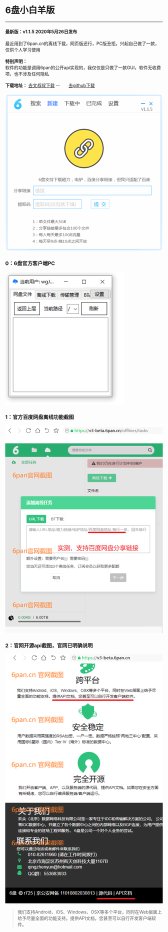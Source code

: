# 6盘小白羊版
----

#### 最新版：v1.1.5 2020年5月26日发布

最近用到了6pan.cn的离线下载，网页版还行，PC版丑拒。兴起自己做了一款，仅供个人学习使用<br/><br/>
<strong>特别声明：</strong><br/>
软件的功能是调用6pan的公开api实现的，我仅仅是只做了一款GUI，软件无收费项，也不涉及任何隐私<br/><br/>
<strong>下载地址：</strong>
<a href="https://ws28.cn/f/2y080yq2rfh" target="_blank">去文叔叔下载</a><span> -- </span><a href="https://github.com/liupan1890/xiaobaiyang" target="_blank" style="margin-left:24px">去github下载</a>
<br/><br/>
![本软件运行截图](6pandemo.gif)
<br/>
### 0：6盘官方客户端PC

![pc.png](pc.png)

### 1：官方百度网盘离线功能截图

![lixian.png](lixian.png)
### 2：官网开源api截图，官网已明确说明

![index.png](index.png)

> 我们支持Android、iOS、Windows、OSX等多个平台，同时在Web层面上给予尽量全面的功能支持。提供API文档，您甚至可以自行开发客户端软件。
